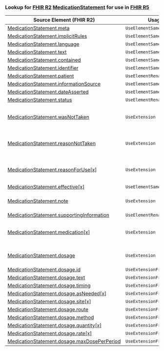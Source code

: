 ### Lookup for [FHIR R2](https://hl7.org/fhir/DSTU2/) [MedicationStatement](https://hl7.org/fhir/DSTU2/MedicationStatement.html) for use in [FHIR R5](https://hl7.org/fhir/R5/)

| Source Element (FHIR R2) | Usage | Target |
| -------------- | ----- | ------ |
| [MedicationStatement.meta](https://hl7.org/fhir/DSTU2/MedicationStatement.html#resource) | `UseElementSameName` | [MedicationStatement.meta](https://hl7.org/fhir/R5/MedicationStatement.html#resource) |
| [MedicationStatement.implicitRules](https://hl7.org/fhir/DSTU2/MedicationStatement.html#resource) | `UseElementSameName` | [MedicationStatement.implicitRules](https://hl7.org/fhir/R5/MedicationStatement.html#resource) |
| [MedicationStatement.language](https://hl7.org/fhir/DSTU2/MedicationStatement.html#resource) | `UseElementSameName` | [MedicationStatement.language](https://hl7.org/fhir/R5/MedicationStatement.html#resource) |
| [MedicationStatement.text](https://hl7.org/fhir/DSTU2/MedicationStatement.html#resource) | `UseElementSameName` | [MedicationStatement.text](https://hl7.org/fhir/R5/MedicationStatement.html#resource) |
| [MedicationStatement.contained](https://hl7.org/fhir/DSTU2/MedicationStatement.html#resource) | `UseElementSameName` | [MedicationStatement.contained](https://hl7.org/fhir/R5/MedicationStatement.html#resource) |
| [MedicationStatement.identifier](https://hl7.org/fhir/DSTU2/MedicationStatement.html#resource) | `UseElementSameName` | [MedicationStatement.identifier](https://hl7.org/fhir/R5/MedicationStatement.html#resource) |
| [MedicationStatement.patient](https://hl7.org/fhir/DSTU2/MedicationStatement.html#resource) | `UseElementRenamed` | [MedicationStatement.subject](https://hl7.org/fhir/R5/MedicationStatement.html#resource) |
| [MedicationStatement.informationSource](https://hl7.org/fhir/DSTU2/MedicationStatement.html#resource) | `UseElementSameName` | [MedicationStatement.informationSource](https://hl7.org/fhir/R5/MedicationStatement.html#resource) |
| [MedicationStatement.dateAsserted](https://hl7.org/fhir/DSTU2/MedicationStatement.html#resource) | `UseElementSameName` | [MedicationStatement.dateAsserted](https://hl7.org/fhir/R5/MedicationStatement.html#resource) |
| [MedicationStatement.status](https://hl7.org/fhir/DSTU2/MedicationStatement.html#resource) | `UseElementRenamed` | [MedicationStatement.extension](https://hl7.org/fhir/R5/MedicationStatement.html#resource) |
| [MedicationStatement.wasNotTaken](https://hl7.org/fhir/DSTU2/MedicationStatement.html#resource) | `UseExtension` | [http://hl7.org/fhir/1.0/StructureDefinition/extension-MedicationStatement.wasNotTaken](StructureDefinition-ext-R2-MedicationStatement.wasNotTaken.html) |
| [MedicationStatement.reasonNotTaken](https://hl7.org/fhir/DSTU2/MedicationStatement.html#resource) | `UseExtension` | [http://hl7.org/fhir/1.0/StructureDefinition/extension-MedicationStatement.reasonNotTaken](StructureDefinition-ext-R2-MedicationStatement.reasonNotTaken.html) |
| [MedicationStatement.reasonForUse[x]](https://hl7.org/fhir/DSTU2/MedicationStatement.html#resource) | `UseExtension` | [http://hl7.org/fhir/1.0/StructureDefinition/extension-MedicationStatement.reasonForUse](StructureDefinition-ext-R2-MedicationStatement.reasonForUse.html) |
| [MedicationStatement.effective[x]](https://hl7.org/fhir/DSTU2/MedicationStatement.html#resource) | `UseElementSameName` | [MedicationStatement.effective[x]](https://hl7.org/fhir/R5/MedicationStatement.html#resource) |
| [MedicationStatement.note](https://hl7.org/fhir/DSTU2/MedicationStatement.html#resource) | `UseExtension` | [http://hl7.org/fhir/1.0/StructureDefinition/extension-MedicationStatement.note](StructureDefinition-ext-R2-MedicationStatement.note.html) |
| [MedicationStatement.supportingInformation](https://hl7.org/fhir/DSTU2/MedicationStatement.html#resource) | `UseElementRenamed` | [MedicationStatement.derivedFrom](https://hl7.org/fhir/R5/MedicationStatement.html#resource) |
| [MedicationStatement.medication[x]](https://hl7.org/fhir/DSTU2/MedicationStatement.html#resource) | `UseExtension` | [http://hl7.org/fhir/1.0/StructureDefinition/extension-MedicationStatement.medication](StructureDefinition-ext-R2-MedicationStatement.medication.html) |
| [MedicationStatement.dosage](https://hl7.org/fhir/DSTU2/MedicationStatement.html#resource) | `UseExtension` | [http://hl7.org/fhir/1.0/StructureDefinition/extension-MedicationStatement.dosage](StructureDefinition-ext-R2-MedicationStatement.dosage.html) |
| [MedicationStatement.dosage.id](https://hl7.org/fhir/DSTU2/MedicationStatement.html#resource) | `UseExtensionFromAncestor` | - |
| [MedicationStatement.dosage.text](https://hl7.org/fhir/DSTU2/MedicationStatement.html#resource) | `UseExtensionFromAncestor` | - |
| [MedicationStatement.dosage.timing](https://hl7.org/fhir/DSTU2/MedicationStatement.html#resource) | `UseExtensionFromAncestor` | - |
| [MedicationStatement.dosage.asNeeded[x]](https://hl7.org/fhir/DSTU2/MedicationStatement.html#resource) | `UseExtensionFromAncestor` | - |
| [MedicationStatement.dosage.site[x]](https://hl7.org/fhir/DSTU2/MedicationStatement.html#resource) | `UseExtensionFromAncestor` | - |
| [MedicationStatement.dosage.route](https://hl7.org/fhir/DSTU2/MedicationStatement.html#resource) | `UseExtensionFromAncestor` | - |
| [MedicationStatement.dosage.method](https://hl7.org/fhir/DSTU2/MedicationStatement.html#resource) | `UseExtensionFromAncestor` | - |
| [MedicationStatement.dosage.quantity[x]](https://hl7.org/fhir/DSTU2/MedicationStatement.html#resource) | `UseExtensionFromAncestor` | - |
| [MedicationStatement.dosage.rate[x]](https://hl7.org/fhir/DSTU2/MedicationStatement.html#resource) | `UseExtensionFromAncestor` | - |
| [MedicationStatement.dosage.maxDosePerPeriod](https://hl7.org/fhir/DSTU2/MedicationStatement.html#resource) | `UseExtensionFromAncestor` | - |
